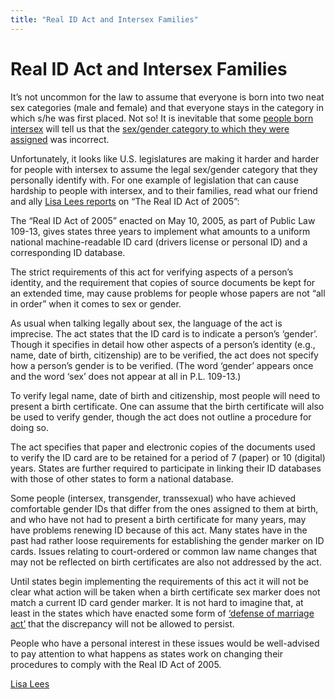 ```yaml
---
title: "Real ID Act and Intersex Families"
---
```


# Real ID Act and Intersex Families

<p>It&#8217;s not uncommon for the law to assume that everyone is born into two neat sex categories (male and female) and that everyone stays in the category in which s/he was first placed. Not so! It is inevitable that some <a href="/faq/what%5C_is%5C_intersex">people born intersex</a> will tell us that the <a href="/faq/gender_assignment">sex/gender category to which they were assigned</a> was incorrect.  </p>

<p>Unfortunately, it looks like U.S. legislatures are making it harder and harder for people with intersex to assume the legal sex/gender category that they personally identify with. For one example of legislation that can cause hardship to people with intersex, and to their families, read what our friend and ally <a href="/news/realID">Lisa Lees reports</a> on &#8220;The Real ID Act of 2005&#8221;:  </p>

<p>The &#8220;Real ID Act of 2005&#8221; enacted on May 10, 2005, as part of Public Law 109-13, gives states three years to implement what amounts to a uniform national machine-readable ID card (drivers license or personal ID) and a corresponding ID database.  </p>

<p>The strict requirements of this act for verifying aspects of a person&#8217;s identity, and the requirement that copies of source documents be kept for an extended time, may cause problems for people whose papers are not &#8220;all in order&#8221; when it comes to sex or gender.  </p>

<p>As usual when talking legally about sex, the language of the act is imprecise. The act states that the ID card is to indicate a person&#8217;s &#8216;gender&#8217;. Though it specifies in detail how other aspects of a person&#8217;s identity (e.g., name, date of birth, citizenship) are to be verified, the act does not specify how a person&#8217;s gender is to be verified. (The word &#8216;gender&#8217; appears once and the word &#8216;sex&#8217; does not appear at all in P.L. 109-13.)  </p>

<p>To verify legal name, date of birth and citizenship, most people will need to present a birth certificate. One can assume that the birth certificate will also be used to verify gender, though the act does not outline a procedure for doing so.  </p>

<p>The act specifies that paper and electronic copies of the documents used to verify the ID card are to be retained for a period of 7 (paper) or 10 (digital) years. States are further required to participate in linking their ID databases with those of other states to form a national database.  </p>

<p>Some people (intersex, transgender, transsexual) who have achieved comfortable gender IDs that differ from the ones assigned to them at birth, and who have not had to present a birth certificate for many years, may have problems renewing ID because of this act. Many states have in the past had rather loose requirements for establishing the gender marker on ID cards. Issues relating to court-ordered or common law name changes that may not be reflected on birth certificates are also not addressed by the act.  </p>

<p>Until states begin implementing the requirements of this act it will not be clear what action will be taken when a birth certificate sex marker does not match a current ID card gender marker. It is not hard to imagine that, at least in the states which have enacted some form of <a href="/faq/marriage">&#8216;defense of marriage act&#8217;</a> that the discrepancy will not be allowed to persist.  </p>

<p>People who have a personal interest in these issues would be well-advised to pay attention to what happens as states work on changing their procedures to comply with the Real ID Act of 2005.  </p>

<p><a href="http://www.lisalees.com">Lisa Lees</a></p>